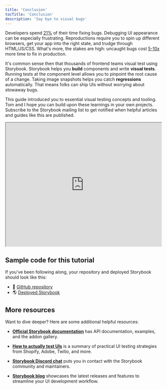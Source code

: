 ```yaml
---
title: 'Conclusion'
tocTitle: 'Conclusion'
description: 'Say bye to visual bugs'
---
```


Developers spend [21%](https://ieeexplore.ieee.org/document/895984) of their time fixing bugs. Debugging UI appearance can be especially frustrating. Reproductions require you to spin up different browsers, get your app into the right state, and trudge through HTML/JS/CSS. What's more, the stakes are high: uncaught bugs cost [5-10x](https://www.cs.umd.edu/projects/SoftEng/ESEG/papers/82.78.pdf) more time to fix in production.

It's common sense then that thousands of frontend teams visual test using Storybook. Storybook helps you **build** components and write **visual tests**. Running tests at the component level allows you to pinpoint the root cause of a change. Taking image snapshots helps you catch **regressions** automatically. That means folks can ship UIs without worrying about stowaway bugs.

This guide introduced you to essential visual testing concepts and tooling. Tom and I hope you can build upon these learnings in your own projects. Subscribe to the Storybook mailing list to get notified when helpful articles and guides like this are published.

<iframe style="height:400px;width:100%;max-width:800px;margin:0px auto;" src="https://upscri.be/d42fc0?as_embed"></iframe>

## Sample code for this tutorial

If you've been following along, your repository and deployed Storybook should look like this:

- 📕 [GitHub repository](https://github.com/chromaui/learnstorybook-visual-testing-code)
- 🌎 [Deployed Storybook](https://6070d9288779ab00214a9831-oymqxvbejc.chromatic.com/?path=/story/commentlist--paginated)

## More resources

Want to dive deeper? Here are some additional helpful resources:

- [**Official Storybook documentation**](https://storybook.js.org/docs/react/get-started/introduction) has API documentation, examples, and the addon gallery.

- [**How to actually test UIs**](https://storybook.js.org/blog/how-to-actually-test-uis/) is a summary of practical UI testing strategies from Shopify, Adobe, Twilio, and more.

- [**Storybook Discord chat**](https://discord.gg/UUt2PJb) puts you in contact with the Storybook community and maintainers.

- [**Storybook blog**](https://medium.com/storybookjs) showcases the latest releases and features to streamline your UI development workflow.
